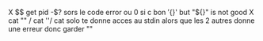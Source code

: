 X $$ get pid
-$? sors le code error ou 0 si c bon
${} '${}' but "${}" is not good
X cat "" / cat ''/ cat solo te donne acces au stdin alors que les 2 autres donne une erreur donc garder ""
